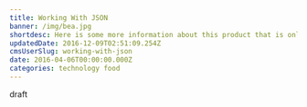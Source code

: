 ```yaml
---
title: Working With JSON
banner: /img/bea.jpg
shortdesc: Here is some more information about this product that is only revealed once clicked on.
updatedDate: 2016-12-09T02:51:09.254Z
cmsUserSlug: working-with-json
date: 2016-04-06T00:00:00.000Z
categories: technology food
---
```


draft
